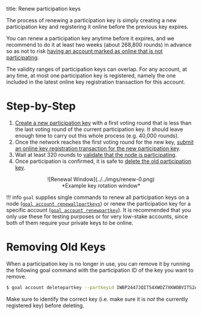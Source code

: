 title: Renew participation keys

The process of renewing a participation key is simply creating a new participation key and registering it online before the previous key expires.

You can renew a participation key anytime before it expires, and we recommend to do it at least two weeks (about 268,800 rounds) in advance so as not to risk [having an account marked as online that is not participating](./index.md#ensure-that-online-accounts-are-participating).

The validity ranges of participation keys can overlap. For any account, at any time, at most one participation key is registered, namely the one included in the latest online key registration transaction for this account. 


# Step-by-Step
1. [Create a new participation key](./generate_keys.md) with a first voting round that is less than the last voting round of the current participation key. It should leave enough time to carry out this whole process (e.g. 40,000 rounds).
2. Once the network reaches the first voting round for the new key, [submit an online key registration transaction for the new participation key](./online.md).
3. Wait at least 320 rounds to [validate that the node is participating](./online.md#check-that-the-node-is-participating).
4. Once participation is confirmed, it is safe to [delete the old participation key](#removing-old-keys).

<center> ![Renewal Window](../../imgs/renew-0.png) </center>
<center>*Example key rotation window* </center>

!!! info
	`goal` supplies single commands to renew all participation keys on a node ([`goal account renewallpartkeys`](../../../clis/goal/account/renewallpartkeys)) or renew the participation key for a specific account ([`goal account renewpartkey`](../../../clis/goal/account/renewpartkey)). It is recommended that you only use these for testing purposes or for very low-stake accounts, since both of them require your private keys to be online.

# Removing Old Keys

When a participation key is no longer in use, you can remove it by running the following goal command with the participation ID of the key you want to remove.

```bash
$ goal account deletepartkey --partkeyid IWBP2447JQIT54XWOZ7XKWOBVITS2AEIBOEZXDACX5Q6DZ4Z7VHA
```
Make sure to identify the correct key (i.e. make sure it is _not_ the currently registered key) before deleting.
